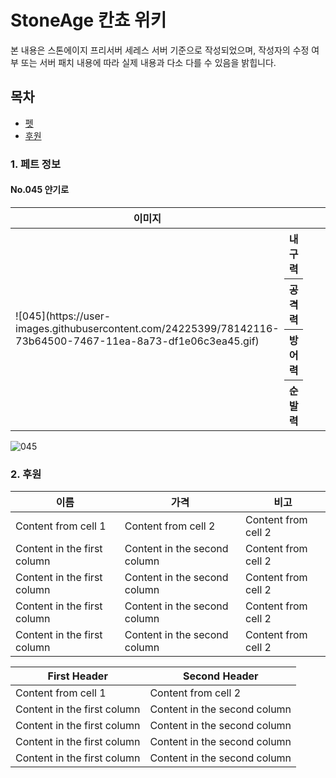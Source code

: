 StoneAge 칸쵸 위키
======================
본 내용은 스톤에이지 프리서버 세레스 서버 기준으로 작성되었으며, 작성자의 수정 여부 또는 서버 패치 내용에 따라 실제 내용과 다소 다를 수 있음을 밝힙니다.

## 목차
* [펫](https://github.com/leejoonwhan/game/blob/master/stoneage/seres.md#1-펫)
* [후원](https://github.com/leejoonwhan/game/blob/master/stoneage/seres.md#2-후원)

### 1. 페트 정보
#### No.045 얀기로
<table>
    <thead>
        <tr>
            <th>이미지</th>
            <th></th>
            <th></th>
			<th></th>
			<th></th>
        </tr>
    </thead>
    <tbody>
        <tr>
            <td rowspan=4>![045](https://user-images.githubusercontent.com/24225399/78142116-73b64500-7467-11ea-8a73-df1e06c3ea45.gif)</td>
            <th>내구력</th>
			<td></td>
            <td></td>
            <td></td>
        </tr>
        <tr>
            <th>공격력</th>
			<td></td>
            <td></td>
            <td></td>
        </tr>
        <tr>
            <th>방어력</th>
			<td></td>
            <td></td>
            <td></td>
        </tr>
        <tr>
            <th>순발력</th>
			<td></td>
            <td></td>
            <td></td>
        </tr>
    </tbody>
</table>

![045](https://user-images.githubusercontent.com/24225399/78142116-73b64500-7467-11ea-8a73-df1e06c3ea45.gif)



### 2. 후원
이름 | 가격 | 비고
------------ | ------------- | -------------
Content from cell 1 | Content from cell 2 | Content from cell 2
Content in the first column | Content in the second column | Content from cell 2
Content in the first column | Content in the second column | Content from cell 2
Content in the first column | Content in the second column | Content from cell 2
Content in the first column | Content in the second column | Content from cell 2






First Header | Second Header
------------ | -------------
Content from cell 1 | Content from cell 2
Content in the first column | Content in the second column
Content in the first column | Content in the second column
Content in the first column | Content in the second column
Content in the first column | Content in the second column
